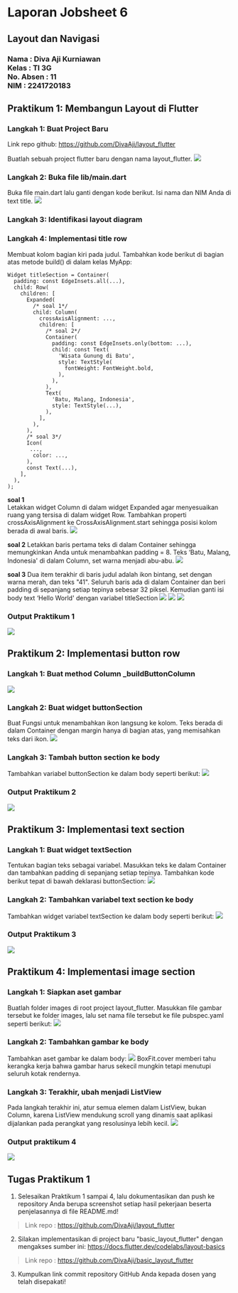 # Laporan Jobsheet 6
## Layout dan Navigasi
### Nama : Diva Aji Kurniawan <br> Kelas : TI 3G <br> No. Absen : 11 <br> NIM : 2241720183

## Praktikum 1: Membangun Layout di Flutter
### Langkah 1: Buat Project Baru
Link repo github: https://github.com/DivaAji/layout_flutter

Buatlah sebuah project flutter baru dengan nama layout_flutter.
<img src="images/1.1.png">

### Langkah 2: Buka file lib/main.dart
Buka file main.dart lalu ganti dengan kode berikut. Isi nama dan NIM Anda di text title.
<img src="images/1.2.png">

### Langkah 3: Identifikasi layout diagram
### Langkah 4: Implementasi title row
Membuat kolom bagian kiri pada judul. Tambahkan kode berikut di bagian atas metode build() di dalam kelas MyApp:
```
Widget titleSection = Container(
  padding: const EdgeInsets.all(...),
  child: Row(
    children: [
      Expanded(
        /* soal 1*/
        child: Column(
          crossAxisAlignment: ...,
          children: [
            /* soal 2*/
            Container(
              padding: const EdgeInsets.only(bottom: ...),
              child: const Text(
                'Wisata Gunung di Batu',
                style: TextStyle(
                  fontWeight: FontWeight.bold,
                ),
              ),
            ),
            Text(
              'Batu, Malang, Indonesia',
              style: TextStyle(...),
            ),
          ],
        ),
      ),
      /* soal 3*/
      Icon(
       ...,
        color: ...,
      ),
      const Text(...),
    ],
  ),
);
```

**soal 1**  
Letakkan widget Column di dalam widget Expanded agar menyesuaikan ruang yang tersisa di dalam widget Row. Tambahkan properti crossAxisAlignment ke CrossAxisAlignment.start sehingga posisi kolom berada di awal baris.
<img src="images/1.4.1.png">

**soal 2** 
Letakkan baris pertama teks di dalam Container sehingga memungkinkan Anda untuk menambahkan padding = 8. Teks ‘Batu, Malang, Indonesia' di dalam Column, set warna menjadi abu-abu.
<img src="images/1.4.2.png">

**soal 3** 
Dua item terakhir di baris judul adalah ikon bintang, set dengan warna merah, dan teks "41". Seluruh baris ada di dalam Container dan beri padding di sepanjang setiap tepinya sebesar 32 piksel. Kemudian ganti isi body text ‘Hello World' dengan variabel titleSection
<img src="images/1.4.3.1.png">
<img src="images/1.4.3.2.png">
<img src="images/1.4.3.3.png">

### Output Praktikum 1
<img src="images/output1.png">

## Praktikum 2: Implementasi button row
### Langkah 1: Buat method Column _buildButtonColumn
<img src="images/2.1.png">

### Langkah 2: Buat widget buttonSection
Buat Fungsi untuk menambahkan ikon langsung ke kolom. Teks berada di dalam Container dengan margin hanya di bagian atas, yang memisahkan teks dari ikon.
<img src="images/2.2.png">

### Langkah 3: Tambah button section ke body
Tambahkan variabel buttonSection ke dalam body seperti berikut:
<img src="images/2.3.png">

### Output Praktikum 2
<img src="images/output2.png">

## Praktikum 3: Implementasi text section
### Langkah 1: Buat widget textSection
Tentukan bagian teks sebagai variabel. Masukkan teks ke dalam Container dan tambahkan padding di sepanjang setiap tepinya. Tambahkan kode berikut tepat di bawah deklarasi buttonSection:
<img src="images/3.1.png">

### Langkah 2: Tambahkan variabel text section ke body
Tambahkan widget variabel textSection ke dalam body seperti berikut:
<img src="images/3.2.png">

### Output Praktikum 3
<img src="images/output3.png">

## Praktikum 4: Implementasi image section
### Langkah 1: Siapkan aset gambar
Buatlah folder images di root project layout_flutter. Masukkan file gambar tersebut ke folder images, lalu set nama file tersebut ke file pubspec.yaml seperti berikut:
<img src="images/4.1.png">

### Langkah 2: Tambahkan gambar ke body
Tambahkan aset gambar ke dalam body:
<img src="images/4.2.png">
BoxFit.cover memberi tahu kerangka kerja bahwa gambar harus sekecil mungkin tetapi menutupi seluruh kotak rendernya.

### Langkah 3: Terakhir, ubah menjadi ListView
Pada langkah terakhir ini, atur semua elemen dalam ListView, bukan Column, karena ListView mendukung scroll yang dinamis saat aplikasi dijalankan pada perangkat yang resolusinya lebih kecil.
<img src="images/4.3.png">

### Output praktikum 4
<img src="images/output4.png">

## Tugas Praktikum 1
1. Selesaikan Praktikum 1 sampai 4, lalu dokumentasikan dan push ke repository Anda berupa screenshot setiap hasil pekerjaan beserta penjelasannya di file README.md!
>Link repo : https://github.com/DivaAji/layout_flutter
2. Silakan implementasikan di project baru "basic_layout_flutter" dengan mengakses sumber ini: https://docs.flutter.dev/codelabs/layout-basics
>Link repo : https://github.com/DivaAji/basic_layout_flutter
3. Kumpulkan link commit repository GitHub Anda kepada dosen yang telah disepakati!
